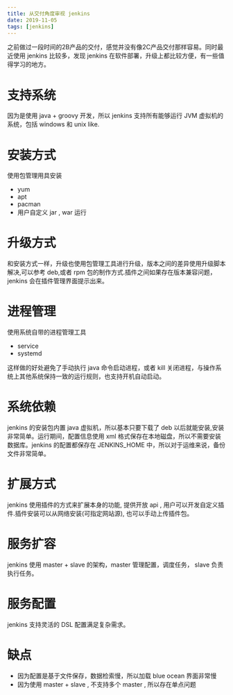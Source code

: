 ```yaml
---
title: 从交付角度审视 jenkins
date: 2019-11-05
tags: [jenkins]
---
```

之前做过一段时间的2B产品的交付，感觉并没有像2C产品交付那样容易。同时最近使用 jenkins 比较多，发现 jenkins 在软件部署，升级上都比较方便，有一些值得学习的地方。

# 支持系统
因为是使用 java + groovy  开发，所以 jenkins 支持所有能够运行 JVM  虚拟机的系统，包括 windows 和 unix like.

# 安装方式
使用包管理用具安装
* yum
* apt
* pacman
* 用户自定义 jar , war 运行

#  升级方式
和安装方式一样，升级也使用包管理工具进行升级，版本之间的差异使用升级脚本解决,可以参考 deb,或者 rpm 包的制作方式.插件之间如果存在版本兼容问题，jenkins 会在插件管理界面提示出来。

# 进程管理
使用系统自带的进程管理工具
* service
* systemd

这样做的好处避免了手动执行 java 命令启动进程，或者 kill 关闭进程，与操作系统上其他系统保持一致的运行规则，也支持开机自动启动。

# 系统依赖
jenkins 的安装包内置 java 虚拟机，所以基本只要下载了 deb 以后就能安装,安装非常简单。运行期间，配置信息使用 xml  格式保存在本地磁盘，所以不需要安装数据库。jenkins  的配置都保存在 JENKINS_HOME 中，所以对于运维来说，备份文件非常简单。

# 扩展方式
jenkins 使用插件的方式来扩展本身的功能, 提供开放 api , 用户可以开发自定义插件.插件安装可以从网络安装(可指定网站源), 也可以手动上传插件包。

# 服务扩容
jenkins 使用 master + slave 的架构，master 管理配置，调度任务， slave 负责执行任务。

# 服务配置
jenkins 支持灵活的 DSL  配置满足复杂需求。


# 缺点
*  因为配置是基于文件保存，数据检索慢，所以加载 blue ocean 界面非常慢
*  因为使用 master +  slave  , 不支持多个 master , 所以存在单点问题
